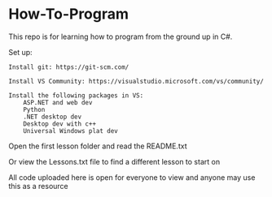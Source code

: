 # How-To-Program
This repo is for learning how to program from the ground up in C#.



Set up:

	Install git: https://git-scm.com/

	Install VS Community: https://visualstudio.microsoft.com/vs/community/

	Install the following packages in VS:
		ASP.NET and web dev
		Python
		.NET desktop dev
		Desktop dev with c++
		Universal Windows plat dev

Open the first lesson folder and read the README.txt

Or view the Lessons.txt file to find a different lesson to start on

All code uploaded here is open for everyone to view and anyone may use this as a resource
